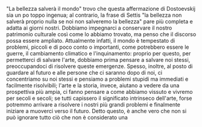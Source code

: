 "La bellezza salverà il mondo" trovo che questa affermazione di Dostoevskij sia un po toppo ingenua; al contrario, la frase di Settis "la bellezza non salverà proprio nulla se noi non salveremo la bellezza" pare più completa e adatta ai giorni nostri.
Dobbiamo impegnarci a conservare il nostro patrimonio culturale così come lo abbiamo trovato, ma penso che il discorso possa essere ampliato. Attualmente infatti, il mondo è tempestato di problemi, piccoli e di poco conto o importanti, come potrebbero essere le guerre, il cambiamento climatico e l'inquinamento: proprio per questo, per permetterci di salvare l'arte, dobbiamo prima pensare a salvare noi stessi,  preoccupandoci di risolvere queste emergenze.
Spesso, inoltre, al posto di guardare al futuro e alle persone che ci saranno dopo di noi, ci concentriamo su noi stessi e pensiamo a problemi stupidi ma immediati e facilmente risolvibili; l'arte e la storia, invece, aiutano a vedere da una prospettiva più ampia, ci fanno pensare a come abbiamo vissuto e vivremo per secoli e secoli; se tutti capissero il significato intrinseco dell'arte, forse potremmo arrivare a risolvere i nostri più grandi problemi e finalmente iniziare a muoverci verso il futuro.
Detto questo, è anche vero che non si può ignorare tutto ciò che non è considerato una 